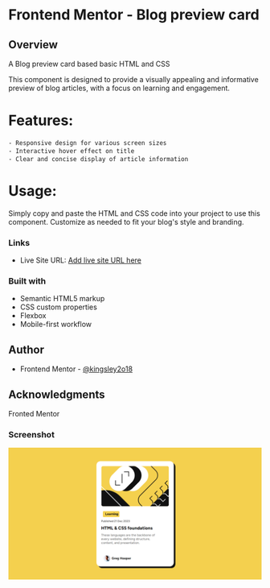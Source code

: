 # Frontend Mentor - Blog preview card



## Overview

A Blog preview card based basic HTML and CSS

This component is designed to provide a visually appealing and informative preview of blog articles, with a focus on learning and engagement.

# Features:

    - Responsive design for various screen sizes
    - Interactive hover effect on title
    - Clear and concise display of article information
# Usage:

Simply copy and paste the HTML and CSS code into your project to use this component. Customize as needed to fit your blog's style and branding.



### Links

- Live Site URL: [Add live site URL here](https://your-live-site-url.com)


### Built with

- Semantic HTML5 markup
- CSS custom properties
- Flexbox
- Mobile-first workflow


## Author

- Frontend Mentor - [@kingsley2o18](https://www.frontendmentor.io/profile/kingsley2o18)


## Acknowledgments

Fronted Mentor

### Screenshot

![](./assets/images/preview.PNG)
